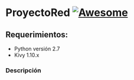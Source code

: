 # ProyectoRed [![Awesome](https://cdn.rawgit.com/sindresorhus/awesome/d7305f38d29fed78fa85652e3a63e154dd8e8829/media/badge.svg)](https://github.com/sindresorhus/awesome)
## Requerimientos:
- Python versión 2.7
- Kivy 1.10.x

### Descripción

